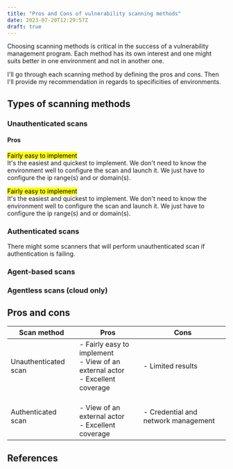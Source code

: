 ```yaml
---
title: "Pros and Cons of vulnerability scanning methods"
date: 2023-07-20T12:29:57Z
draft: true
---
```


Choosing scanning methods is critical in the success of a vulnerability management program. Each method has its own interest and one might suits better in one environment and not in another one. 

I'll go through each scanning method by defining the pros and cons. Then I'll provide my recommendation in regards to specificities of environments. 

## Types of scanning methods
### Unauthenticated scans
#### Pros
<mark>Fairly easy to implement</mark><br/>
It's the easiest and quickest to implement. We don't need to know the environment well to configure the scan and launch it. We just have to configure the ip range(s) and or domain(s).

<mark>Fairly easy to implement</mark><br/>
It's the easiest and quickest to implement. We don't need to know the environment well to configure the scan and launch it. We just have to configure the ip range(s) and or domain(s).


### Authenticated scans

There might some scanners that will perform unauthenticated scan if authentication is failing. 

### Agent-based scans

### Agentless scans (cloud only)

## Pros and cons
| Scan method | Pros | Cons |
|--|--|--|
| Unauthenticated scan | - Fairly easy to implement<br/>- View of an external actor<br/>- Excellent coverage | - Limited results |
| Authenticated scan | <br/>- View of an external actor<br/>- Excellent coverage | - Credential and network management |

## References

